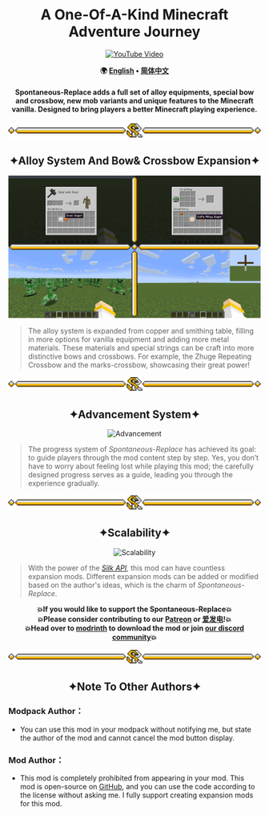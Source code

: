 <!--suppress HtmlDeprecatedAttribute -->
<div align = "center">

# A One-Of-A-Kind Minecraft Adventure Journey

[![YouTube Video](https://img.youtube.com/vi/SpDuqRVBmPI/0.jpg)](https://www.youtube.com/watch?v=SpDuqRVBmPI)

**🌍 [English](README/README.en_us.md) • [简体中文](README/README.zh_cn.md)**

#### Spontaneous-Replace adds a full set of alloy equipments, special bow and crossbow, new mob variants and unique features to the Minecraft vanilla. Designed to bring players a better Minecraft playing experience.

</div>

![Line](/img/Line.png)

<div align = "center">

## ✦Alloy System And Bow& Crossbow Expansion✦

![Alloy and bow](/img/AlloyAndBow.gif)

</div>

> The alloy system is expanded from copper and smithing table, filling in more options for vanilla equipment and adding more metal materials. These
> materials and special strings can be craft into more distinctive bows and crossbows. For example, the Zhuge Repeating Crossbow and the marks-crossbow,
> showcasing their great power!

![Line](/img/Line.png)

<div align = "center">

## ✦Advancement System✦

![Advancement](/img/Advancement.gif)

</div>

> The progress system of *Spontaneous-Replace* has achieved its goal: to guide players through the mod content step by step. Yes, you don’t have to worry about
> feeling lost while playing this mod; the carefully designed progress serves as a guide, leading you through the experience gradually.

![Line](/img/Line.png)

<div align = "center">

## ✦Scalability✦

![Scalability](/img/Scalability.gif)

</div>

> With the power of the *[Silk API](https://github.com/Silk-MC/Silk-API)*, this mod can have countless expansion mods. Different expansion mods can be added or
> modified based on the author's ideas, which is the charm of *Spontaneous-Replace*.

<div align = "center">

**💥If you would like to support the Spontaneous-Replace💥**<br>
**💥Please consider contributing to our [Patreon](https://www.patreon.com/GameGeek_Saikel) or [爱发电](https://afdian.net/a/GameGeek_Saikel)!💥**<br>
**💥Head over to [modrinth](https://modrinth.com/mod/spontaneous-replace) to download the mod or
join [our discord community](https://discord.com/invite/ChRbMFgVw3)💥**

</div>

![Line](/img/Line.png)

<h2 align = "center">✦Note To Other Authors✦</h2>

### Modpack Author：

- You can use this mod in your modpack without notifying me, but state the author of the mod and cannot cancel the mod button display.

### Mod Author：

- This mod is completely prohibited from appearing in your mod. This mod is open-source on [GitHub](https://github.com/Saikel-Orado-Liu/Spontaneous-Replace),
  and you can use the code according to the license without asking me. I fully support creating expansion mods for this mod.